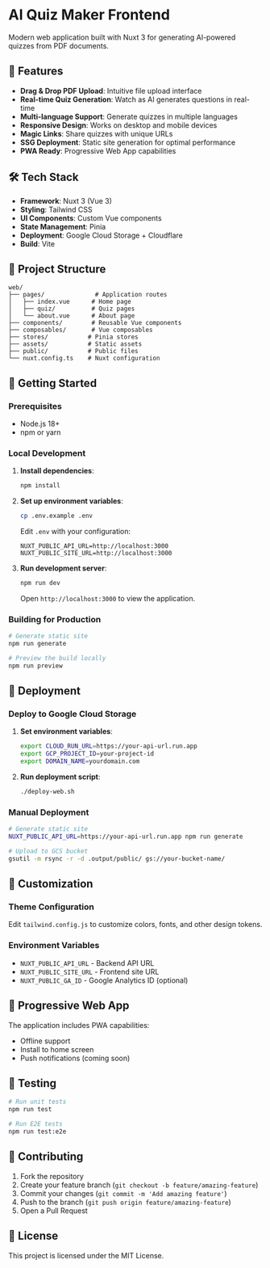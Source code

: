 # AI Quiz Maker Frontend

Modern web application built with Nuxt 3 for generating AI-powered quizzes from PDF documents.

## 🚀 Features

- **Drag & Drop PDF Upload**: Intuitive file upload interface
- **Real-time Quiz Generation**: Watch as AI generates questions in real-time
- **Multi-language Support**: Generate quizzes in multiple languages
- **Responsive Design**: Works on desktop and mobile devices
- **Magic Links**: Share quizzes with unique URLs
- **SSG Deployment**: Static site generation for optimal performance
- **PWA Ready**: Progressive Web App capabilities

## 🛠️ Tech Stack

- **Framework**: Nuxt 3 (Vue 3)
- **Styling**: Tailwind CSS
- **UI Components**: Custom Vue components
- **State Management**: Pinia
- **Deployment**: Google Cloud Storage + Cloudflare
- **Build**: Vite

## 📁 Project Structure

```
web/
├── pages/              # Application routes
│   ├── index.vue      # Home page
│   ├── quiz/          # Quiz pages
│   └── about.vue      # About page
├── components/        # Reusable Vue components
├── composables/       # Vue composables
├── stores/           # Pinia stores
├── assets/           # Static assets
├── public/           # Public files
└── nuxt.config.ts    # Nuxt configuration
```

## 🚀 Getting Started

### Prerequisites

- Node.js 18+
- npm or yarn

### Local Development

1. **Install dependencies**:
   ```bash
   npm install
   ```

2. **Set up environment variables**:
   ```bash
   cp .env.example .env
   ```
   
   Edit `.env` with your configuration:
   ```env
   NUXT_PUBLIC_API_URL=http://localhost:3000
   NUXT_PUBLIC_SITE_URL=http://localhost:3000
   ```

3. **Run development server**:
   ```bash
   npm run dev
   ```

   Open `http://localhost:3000` to view the application.

### Building for Production

```bash
# Generate static site
npm run generate

# Preview the build locally
npm run preview
```

## 🚢 Deployment

### Deploy to Google Cloud Storage

1. **Set environment variables**:
   ```bash
   export CLOUD_RUN_URL=https://your-api-url.run.app
   export GCP_PROJECT_ID=your-project-id
   export DOMAIN_NAME=yourdomain.com
   ```

2. **Run deployment script**:
   ```bash
   ./deploy-web.sh
   ```

### Manual Deployment

```bash
# Generate static site
NUXT_PUBLIC_API_URL=https://your-api-url.run.app npm run generate

# Upload to GCS bucket
gsutil -m rsync -r -d .output/public/ gs://your-bucket-name/
```

## 🎨 Customization

### Theme Configuration

Edit `tailwind.config.js` to customize colors, fonts, and other design tokens.

### Environment Variables

- `NUXT_PUBLIC_API_URL` - Backend API URL
- `NUXT_PUBLIC_SITE_URL` - Frontend site URL
- `NUXT_PUBLIC_GA_ID` - Google Analytics ID (optional)

## 📱 Progressive Web App

The application includes PWA capabilities:

- Offline support
- Install to home screen
- Push notifications (coming soon)

## 🧪 Testing

```bash
# Run unit tests
npm run test

# Run E2E tests
npm run test:e2e
```

## 🤝 Contributing

1. Fork the repository
2. Create your feature branch (`git checkout -b feature/amazing-feature`)
3. Commit your changes (`git commit -m 'Add amazing feature'`)
4. Push to the branch (`git push origin feature/amazing-feature`)
5. Open a Pull Request

## 📄 License

This project is licensed under the MIT License.
